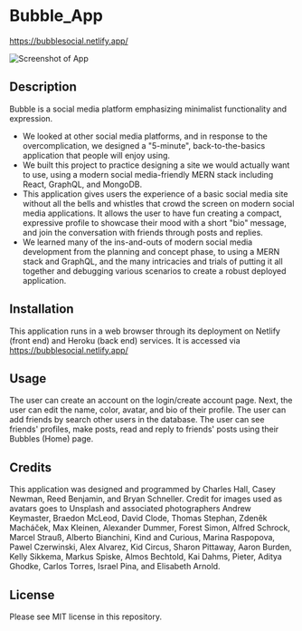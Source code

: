 # Bubble_App
https://bubblesocial.netlify.app/

![Screenshot of App](/public/screenshot.png)

## Description

Bubble is a social media platform emphasizing minimalist functionality and expression.

- We looked at other social media platforms, and in response to the overcomplication, we designed a "5-minute", back-to-the-basics application that people will enjoy using. 
- We built this project to practice designing a site we would actually want to use, using a modern social media-friendly MERN stack including React, GraphQL, and MongoDB. 
- This application gives users the experience of a basic social media site without all the bells and whistles that crowd the screen on modern social media applications. It allows the user to have fun creating a compact, expressive profile to showcase their mood with a short "bio" message, and join the conversation with friends through posts and replies. 
- We learned many of the ins-and-outs of modern social media development from the planning and concept phase, to using a MERN stack and GraphQL, and the many intricacies and trials of putting it all together and debugging various scenarios to create a robust deployed application. 


## Installation

This application runs in a web browser through its deployment on Netlify (front end) and Heroku (back end) services. It is accessed via https://bubblesocial.netlify.app/

## Usage

The user can create an account on the login/create account page. Next, the user can edit the name, color, avatar, and bio of their profile. The user can add friends by search other users in the database. The user can see friends' profiles, make posts, read and reply to friends' posts using their Bubbles (Home) page. 

## Credits

This application was designed and programmed by Charles Hall, Casey Newman, Reed Benjamin, and Bryan Schneller. 
Credit for images used as avatars goes to Unsplash and associated photographers Andrew Keymaster, Braedon McLeod, David Clode, Thomas Stephan, Zdeněk Macháček, Max Kleinen, Alexander Dummer, Forest Simon, Alfred Schrock, Marcel Strauß, Alberto Bianchini, Kind and Curious, Marina Raspopova, Pawel Czerwinski, Alex Alvarez, Kid Circus, Sharon Pittaway, Aaron Burden, Kelly Sikkema, Markus Spiske, Almos Bechtold, Kai Dahms, Pieter, Aditya Ghodke, Carlos Torres, Israel Pina, and Elisabeth Arnold. 


## License

Please see MIT license in this repository.